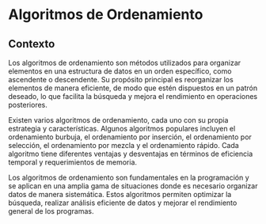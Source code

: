 # Algoritmos de Ordenamiento

## Contexto

Los algoritmos de ordenamiento son métodos utilizados para organizar elementos en una estructura de datos en un orden específico, como ascendente o descendente. Su propósito principal es reorganizar los elementos de manera eficiente, de modo que estén dispuestos en un patrón deseado, lo que facilita la búsqueda y mejora el rendimiento en operaciones posteriores.

Existen varios algoritmos de ordenamiento, cada uno con su propia estrategia y características. Algunos algoritmos populares incluyen el ordenamiento burbuja, el ordenamiento por inserción, el ordenamiento por selección, el ordenamiento por mezcla y el ordenamiento rápido. Cada algoritmo tiene diferentes ventajas y desventajas en términos de eficiencia temporal y requerimientos de memoria.

Los algoritmos de ordenamiento son fundamentales en la programación y se aplican en una amplia gama de situaciones donde es necesario organizar datos de manera sistemática. Estos algoritmos permiten optimizar la búsqueda, realizar análisis eficiente de datos y mejorar el rendimiento general de los programas.
